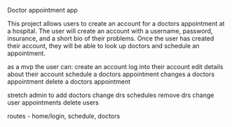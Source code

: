 Doctor appointment app

This project allows users to create an account for a doctors appointment at a hospital. The user will create an account with a username, password, insurance, and a short bio of their problems. Once the user has created their account, they will be able to look up doctors and schedule an appointment. 

as a mvp the user can:
create an account
log into their account
edit details about their account
schedule a doctors appointment 
changes a doctors appointment
delete a doctors appointment

stretch
admin to add doctors
change drs schedules
remove drs
change user appointments
delete users

routes - home/login, schedule, doctors 